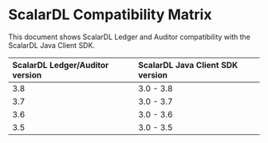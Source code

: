 # ScalarDL Compatibility Matrix

This document shows ScalarDL Ledger and Auditor compatibility with the ScalarDL Java Client SDK.

| ScalarDL Ledger/Auditor version | ScalarDL Java Client SDK version |
| :------------------------------ | :------------------------------- |
| 3.8                             | 3.0 - 3.8                        |
| 3.7                             | 3.0 - 3.7                        |
| 3.6                             | 3.0 - 3.6                        |
| 3.5                             | 3.0 - 3.5                        |
